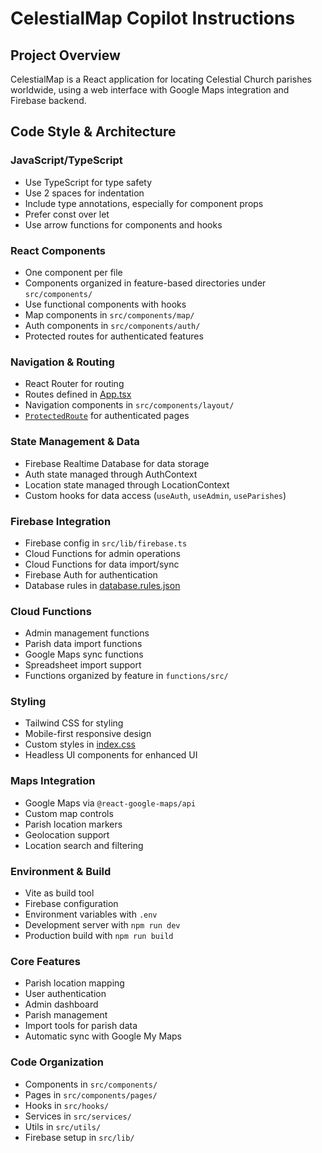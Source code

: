 # CelestialMap Copilot Instructions

## Project Overview
CelestialMap is a React application for locating Celestial Church parishes worldwide, using a web interface with Google Maps integration and Firebase backend.

## Code Style & Architecture

### JavaScript/TypeScript
- Use TypeScript for type safety
- Use 2 spaces for indentation
- Include type annotations, especially for component props
- Prefer const over let
- Use arrow functions for components and hooks

### React Components
- One component per file
- Components organized in feature-based directories under `src/components/`
- Use functional components with hooks
- Map components in `src/components/map/`
- Auth components in `src/components/auth/`
- Protected routes for authenticated features

### Navigation & Routing
- React Router for routing
- Routes defined in [App.tsx](src/App.tsx)
- Navigation components in `src/components/layout/`
- [`ProtectedRoute`](src/components/auth/ProtectedRoute.tsx) for authenticated pages

### State Management & Data
- Firebase Realtime Database for data storage
- Auth state managed through AuthContext
- Location state managed through LocationContext
- Custom hooks for data access (`useAuth`, `useAdmin`, `useParishes`)

### Firebase Integration
- Firebase config in `src/lib/firebase.ts`
- Cloud Functions for admin operations
- Cloud Functions for data import/sync
- Firebase Auth for authentication
- Database rules in [database.rules.json](database.rules.json)

### Cloud Functions
- Admin management functions
- Parish data import functions
- Google Maps sync functions
- Spreadsheet import support
- Functions organized by feature in `functions/src/`

### Styling
- Tailwind CSS for styling
- Mobile-first responsive design
- Custom styles in [index.css](src/index.css)
- Headless UI components for enhanced UI

### Maps Integration
- Google Maps via `@react-google-maps/api`
- Custom map controls
- Parish location markers
- Geolocation support
- Location search and filtering

### Environment & Build
- Vite as build tool
- Firebase configuration
- Environment variables with `.env`
- Development server with `npm run dev`
- Production build with `npm run build`

### Core Features
- Parish location mapping
- User authentication
- Admin dashboard
- Parish management
- Import tools for parish data
- Automatic sync with Google My Maps

### Code Organization
- Components in `src/components/`
- Pages in `src/components/pages/`
- Hooks in `src/hooks/`
- Services in `src/services/`
- Utils in `src/utils/`
- Firebase setup in `src/lib/`